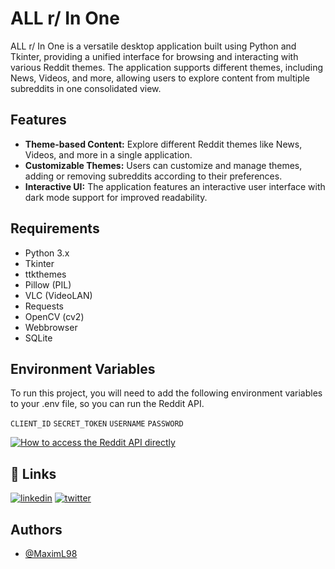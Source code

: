 
# ALL r/ In One

ALL r/ In One is a versatile desktop application built using Python and Tkinter, providing a unified interface for browsing and interacting with various Reddit themes. The application supports different themes, including News, Videos, and more, allowing users to explore content from multiple subreddits in one consolidated view.

## Features

- **Theme-based Content:** Explore different Reddit themes like News, Videos, and more in a single application.
- **Customizable Themes:** Users can customize and manage themes, adding or removing subreddits according to their preferences.
- **Interactive UI:** The application features an interactive user interface with dark mode support for improved readability.


## Requirements
- Python 3.x
- Tkinter
- ttkthemes
- Pillow (PIL)
- VLC (VideoLAN)
- Requests
- OpenCV (cv2)
- Webbrowser
- SQLite

## Environment Variables

To run this project, you will need to add the following environment variables to your .env file, so you can run the Reddit API.

`CLIENT_ID`
`SECRET_TOKEN`
`USERNAME`
`PASSWORD`

[![How to access the Reddit API directly](https://www.reddit.com/wiki/api/)]()

## 🔗 Links
[![linkedin](https://img.shields.io/badge/linkedin-0A66C2?style=for-the-badge&logo=linkedin&logoColor=white)](https://www.linkedin.com/in/maxim-lebedinsky/)
[![twitter](https://img.shields.io/badge/twitter-1DA1F2?style=for-the-badge&logo=twitter&logoColor=white)](https://twitter.com/MaximLebedinsky)


## Authors

- [@MaximL98](https://github.com/MaximL98)


